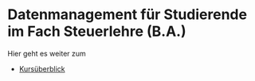 # Datenmanagement für Studierende im Fach Steuerlehre (B.A.)

Hier geht es weiter zum 

* [Kursüberblick](STL/kursueberblick.MD)

